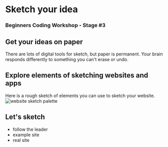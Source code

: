 # Sketch your idea
### Beginners Coding Workshop - Stage #3

## Get your ideas on paper
There are lots of digital tools for sketch, but paper is permanent. Your brain responds differently to something you can't erase or undo.

## Explore elements of sketching websites and apps
Here is a rough sketch of elements you can use to sketch your website.
![website sketch palette](sketch-palette.jpg)

## Let's sketch
- follow the leader
- example site
- real site